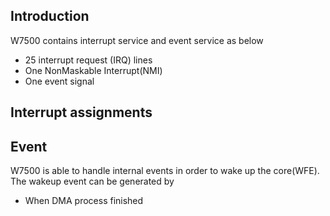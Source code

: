 ## Introduction
W7500 contains interrupt service and event service as below
   * 25 interrupt request (IRQ) lines
   * One NonMaskable Interrupt(NMI)
   * One event signal
## Interrupt assignments


## Event

 W7500 is able to handle internal events in order to wake up the core(WFE). The wakeup event can be generated by
   * When DMA process finished
